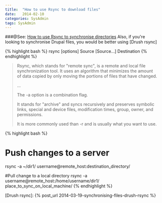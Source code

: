 ```yaml
---
title:  "How to use Rsync to download files"
date:   2014-02-10
categories: SysAdmin
tags: SysAdmin
---
```


###@See: [How to use Rsync to synchronise directories]
Also, if you're looking to synchronise Drupal files, you would be better using [Drush rsync] 

{% highlight bash %}
rsync [options] Source [Source...] Destination
{% endhighlight %}

>Rsync, which stands for "remote sync", is a remote and local file synchronization tool. It uses an algorithm that minimizes the amount of data copied by only moving the portions of files that have changed.
>
>...
>
>The -a option is a combination flag.
>
>It stands for "archive" and syncs recursively and preserves symbolic links, special and device files, modification times, group, owner, and permissions.
>
>It is more commonly used than -r and is usually what you want to use.

{% highlight bash %}
# Push changes to a server
rsync -a ~/dir1/ username@remote_host:destination_directory/

#Pull change to a local directory
rsync -a username@remote_host:/home/username/dir1/ place_to_sync_on_local_machine/
{% endhighlight %}

[How to use Rsync to synchronise directories]: https://www.digitalocean.com/community/articles/how-to-use-rsync-to-sync-local-and-remote-directories-on-a-vps
[Drush rsync]: {% post_url 2014-03-19-synchronising-files-drush-rsync %}
